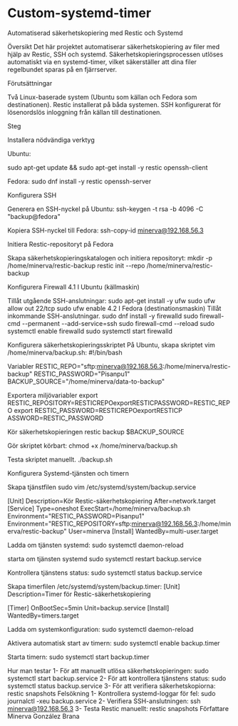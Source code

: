 # Custom-systemd-timer
Automatiserad säkerhetskopiering med Restic och Systemd

Översikt
Det här projektet automatiserar säkerhetskopiering av filer med hjälp av Restic, SSH och systemd. Säkerhetskopieringsprocessen utlöses automatiskt via en systemd-timer, vilket säkerställer att dina filer regelbundet sparas på en fjärrserver.


Förutsättningar

Två Linux-baserade system (Ubuntu som källan och Fedora som destinationen).
Restic installerat på båda systemen.
SSH konfigurerat för lösenordslös inloggning från källan till destinationen.



Steg

Installera nödvändiga verktyg



Ubuntu:

sudo apt-get update && sudo apt-get install -y restic openssh-client




Fedora:
sudo dnf install -y restic openssh-server


Konfigurera SSH



Generera en SSH-nyckel på Ubuntu:
ssh-keygen -t rsa -b 4096 -C "backup@fedora"


Kopiera SSH-nyckel till Fedora:
ssh-copy-id minerva@192.168.56.3



Initiera Restic-repositoryt på Fedora


Skapa säkerhetskopieringskatalogen och initiera repositoryt:
mkdir -p /home/minerva/restic-backup
restic init --repo /home/minerva/restic-backup


Konfigurera Firewall
4.1 I Ubuntu (källmaskin)


Tillåt utgående SSH-anslutningar:
sudo apt-get install -y ufw
sudo ufw allow out 22/tcp
sudo ufw enable
4.2 I Fedora (destinationsmaskin)
Tillåt inkommande SSH-anslutningar.
sudo dnf install -y firewalld
sudo firewall-cmd --permanent --add-service=ssh
sudo firewall-cmd --reload
sudo systemctl enable firewalld
sudo systemctl start firewalld


Konfigurera säkerhetskopieringsskriptet
På Ubuntu, skapa skriptet vim /home/minerva/backup.sh:
#!/bin/bash


Variabler
RESTIC_REPO="sftp:minerva@192.168.56.3:/home/minerva/restic-backup"
RESTIC_PASSWORD="Pisanpu1"
BACKUP_SOURCE="/home/minerva/data-to-backup"

Exportera miljövariabler
export RESTIC_REPOSITORY=RESTICREPOexportRESTICPASSWORD=RESTIC_REPO export RESTIC_PASSWORD=RESTICR​EPOexportRESTICP​ASSWORD=RESTIC_PASSWORD

Kör säkerhetskopieringen
restic backup $BACKUP_SOURCE


Gör skriptet körbart:
chmod +x /home/minerva/backup.sh


Testa skriptet manuellt.
./backup.sh



Konfigurera Systemd-tjänsten och timern


Skapa tjänstfilen sudo vim /etc/systemd/system/backup.service

[Unit]
Description=Kör Restic-säkerhetskopiering
After=network.target
[Service]
Type=oneshot
ExecStart=/home/minerva/backup.sh
Environment="RESTIC_PASSWORD=Pisanpu1"
Environment="RESTIC_REPOSITORY=sftp:minerva@192.168.56.3:/home/minerva/restic-backup"
User=minerva
[Install]
WantedBy=multi-user.target


Ladda om tjänsten systemd:
sudo systemctl daemon-reload


starta om tjänsten systemd
sudo systemctl restart backup.service


Kontrollera tjänstens status:
sudo systemctl status backup.service


Skapa timerfilen /etc/systemd/system/backup.timer:
[Unit]
Description=Timer för Restic-säkerhetskopiering


[Timer]
OnBootSec=5min
Unit=backup.service
[Install]
WantedBy=timers.target


Ladda om systemkonfiguration:
sudo systemctl daemon-reload


Aktivera automatisk start av timern:
sudo systemctl enable backup.timer


Starta timern:
sudo systemctl start backup.timer


Hur man testar
1- För att manuellt utlösa säkerhetskopieringen:
sudo systemctl start backup.service
2- För att kontrollera tjänstens status:
sudo systemctl status backup.service
3- För att verifiera säkerhetskopiorna:
restic snapshots
Felsökning
1- Kontrollera systemd-loggar för fel:
sudo journalctl -xeu backup.service
2- Verifiera SSH-anslutningen:
ssh minerva@192.168.56.3
3- Testa Restic manuellt:
restic snapshots
Författare
Minerva González Brana
